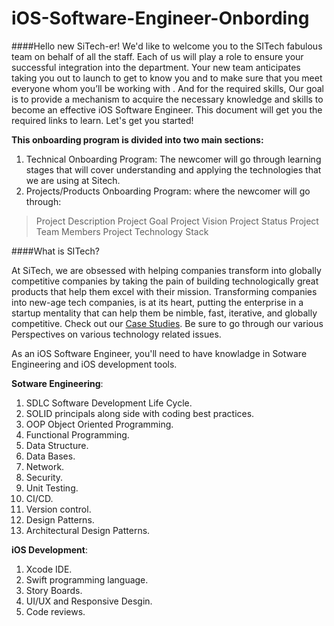 # iOS-Software-Engineer-Onbording

####Hello new SiTech-er!
We'd like to welcome you to the SITech fabulous team on behalf of all the staff. Each of us will play a role to ensure your successful integration into the department.
Your new team anticipates taking you out to launch to get to know you and to make sure that you meet everyone whom you’ll be working with .
And for the required skills, Our goal is to provide a mechanism to acquire the necessary knowledge and skills to become an effective iOS Software Engineer. This document will get you the required links to learn.
Let's get you started!

**This onboarding program is divided into two main sections:**

1. Technical Onboarding Program: The newcomer will go through learning stages that will cover understanding and applying the technologies that we are using at Sitech.
2. Projects/Products Onboarding Program: where the newcomer will go through:
> Project Description
> Project Goal
> Project Vision
> Project Status
> Project Team Members
> Project Technology Stack

####What is SITech?

At SiTech, we are obsessed with helping companies transform into globally competitive companies by taking the pain of building technologically great products that help them excel with their mission. Transforming companies into new-age tech companies, is at its heart, putting the enterprise in a startup mentality that can help them be nimble, fast, iterative, and globally competitive. Check out our [Case Studies](https://www.sitech.me/work). Be sure to go through our various Perspectives on various technology related issues.

As an iOS Software Engineer, you'll need to have knowladge in Sotware Engineering and iOS development tools.

**Sotware Engineering**:
1. SDLC Software Development Life Cycle.
2. SOLID principals along side with coding best practices.
3. OOP Object Oriented Programming.
4. Functional Programming.
5. Data Structure.
6. Data Bases.
7. Network.
8. Security.
9. Unit Testing.
10. CI/CD.
11. Version control.
12. Design Patterns.
13. Architectural Design Patterns.

**iOS Development**:
1. Xcode IDE.
2. Swift programming language.
3. Story Boards.
4. UI/UX and Responsive Desgin.
5. Code reviews.

